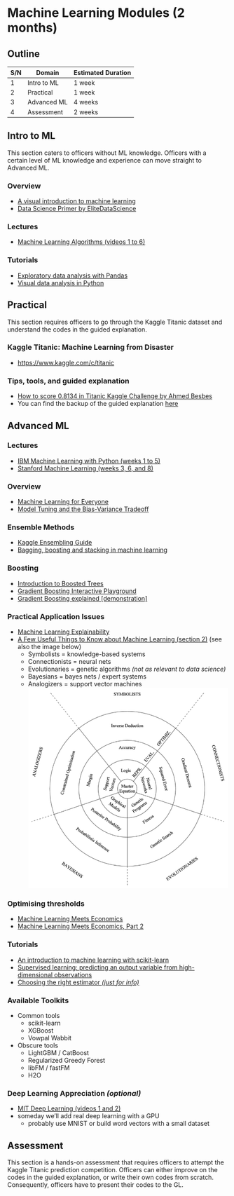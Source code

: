 #   Machine Learning Modules (2 months)

##  Outline
| S/N | Domain      | Estimated Duration |
| --- | ----------- | ------------------ |
| 1   | Intro to ML | 1 week             |
| 2   | Practical   | 1 week             |
| 3   | Advanced ML | 4 weeks            |
| 4   | Assessment  | 2 weeks            |


##  Intro to ML
This section caters to officers without ML knowledge. Officers with a certain level of ML knowledge and experience can move straight to Advanced ML.

### Overview
*   [A visual introduction to machine learning](http://www.r2d3.us/visual-intro-to-machine-learning-part-1/)
*   [Data Science Primer by EliteDataScience](https://elitedatascience.com/primer)

### Lectures
*   [Machine Learning Algorithms (videos 1 to 6)](https://www.youtube.com/playlist?list=PLEiEAq2VkUULNa6MHQAZSOBxzB6HHFXj4)

### Tutorials
*   [Exploratory data analysis with Pandas](https://nbviewer.jupyter.org/github/Yorko/mlcourse_open/blob/master/jupyter_english/topic01_pandas_data_analysis/topic1_pandas_data_analysis.ipynb?flush_cache=true)
*   [Visual data analysis in Python](https://nbviewer.jupyter.org/github/Yorko/mlcourse_open/blob/master/jupyter_english/topic02_visual_data_analysis/topic2_visual_data_analysis.ipynb?flush_cache=true)


##  Practical
This section requires officers to go through the Kaggle Titanic dataset and understand the codes in the guided explanation. 

### Kaggle Titanic: Machine Learning from Disaster
*   https://www.kaggle.com/c/titanic

### Tips, tools, and guided explanation
*   [How to score 0.8134 in Titanic Kaggle Challenge by Ahmed Besbes](https://ahmedbesbes.com/how-to-score-08134-in-titanic-kaggle-challenge.html)
*   You can find the backup of the guided explanation [here](ahmedbesbes-titanic.pdf)


##  Advanced ML

### Lectures
*   [IBM Machine Learning with Python (weeks 1 to 5)](https://www.coursera.org/learn/machine-learning-with-python)
*   [Stanford Machine Learning (weeks 3, 6, and 8)](https://www.coursera.org/learn/machine-learning)

### Overview
*   [Machine Learning for Everyone](https://vas3k.com/blog/machine_learning/)
*   [Model Tuning and the Bias-Variance Tradeoff](http://www.r2d3.us/visual-intro-to-machine-learning-part-2/)

### Ensemble Methods
*   [Kaggle Ensembling Guide](https://mlwave.com/kaggle-ensembling-guide/)
*   [Bagging, boosting and stacking in machine learning](https://stats.stackexchange.com/questions/18891/bagging-boosting-and-stacking-in-machine-learning)

### Boosting
*   [Introduction to Boosted Trees](https://xgboost.readthedocs.io/en/latest/tutorials/model.html)
*   [Gradient Boosting Interactive Playground](http://arogozhnikov.github.io/2016/07/05/gradient_boosting_playground.html)
*   [Gradient Boosting explained [demonstration]](http://arogozhnikov.github.io/2016/06/24/gradient_boosting_explained.html)

### Practical Application Issues
*   [Machine Learning Explainability](https://www.kaggle.com/learn/machine-learning-explainability)
*   [A Few Useful Things to Know about Machine Learning (section 2)](cacm12.pdf) (see also the image below)
    *   Symbolists = knowledge-based systems
    *   Connectionists = neural nets
    *   Evolutionaries = genetic algorithms *(not as relevant to data science)*
    *   Bayesians = bayes nets / expert systems
    *   Analogizers = support vector machines
    ![Representation, Evaluation, and Optimization for 5 approaches to ML](reo.png)

### Optimising thresholds
*   [Machine Learning Meets Economics](http://blog.mldb.ai/blog/posts/2016/01/ml-meets-economics/)
*   [Machine Learning Meets Economics, Part 2](http://blog.mldb.ai/blog/posts/2016/04/ml-meets-economics2/)

### Tutorials
*   [An introduction to machine learning with scikit-learn](https://scikit-learn.org/stable/tutorial/basic/tutorial.html)
*   [Supervised learning: predicting an output variable from high-dimensional observations](https://scikit-learn.org/stable/tutorial/statistical_inference/supervised_learning.html)
*   [Choosing the right estimator *(just for info)*](https://scikit-learn.org/stable/tutorial/machine_learning_map/index.html)

### Available Toolkits
*   Common tools
    *   scikit-learn
    *   XGBoost
    *   Vowpal Wabbit
*   Obscure tools
    *   LightGBM / CatBoost
    *   Regularized Greedy Forest
    *   libFM / fastFM
    *   H2O

### Deep Learning Appreciation *(optional)*
*   [MIT Deep Learning (videos 1 and 2)](https://www.youtube.com/playlist?list=PLrAXtmErZgOeiKm4sgNOknGvNjby9efdf)
*   someday we’ll add real deep learning with a GPU
    *   probably use MNIST or build word vectors with a small dataset


##  Assessment
This section is a hands-on assessment that requires officers to attempt the Kaggle Titanic prediction competition. Officers can either improve on the codes in the guided explanation, or write their own codes from scratch. Consequently, officers have to present their codes to the GL.
